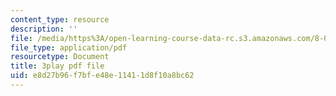 ```yaml
---
content_type: resource
description: ''
file: /media/https%3A/open-learning-course-data-rc.s3.amazonaws.com/8-01sc-classical-mechanics-fall-2016/e8d27b96f7bfe48e11411d8f10a8bc62_ZBlHexE8m6A.pdf
file_type: application/pdf
resourcetype: Document
title: 3play pdf file
uid: e8d27b96-f7bf-e48e-1141-1d8f10a8bc62
---
```

